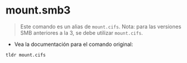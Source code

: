 # mount.smb3

> Este comando es un alias de `mount.cifs`.
> Nota: para las versiones SMB anteriores a la 3, se debe utilizar `mount.cifs`.

- Vea la documentación para el comando original:

`tldr mount.cifs`

